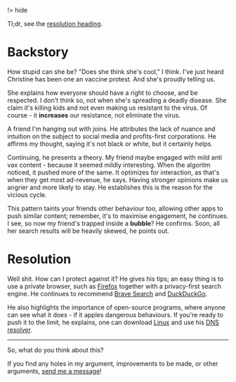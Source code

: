 !> hide

<head>
    <title>A note on search bubbles.</title>
    <meta name="permalinks" content="enabled"> <!-- part of JS on icelk.dev & kvarn.org, options: disabled|enabled|not-titles -->
    <meta name="description" content="A discussion about misinformation and search bubbles, and how they tie into privacy.">
</head>

Tl;dr, see the [resolution heading](#resolution).

# Backstory

How stupid can she be? "Does she think she's cool," I think. I've just heard Christine has been one an vaccine protest.
And she's proudly telling us.

She explains how everyone should have a right to choose, and be respected. I don't think so, not when she's spreading a deadly disease.
She claim it's killing kids and not even making us resistant to the virus. Of course - it **increases** our resistance, not eliminate the virus.

A friend I'm hanging out with joins. He attributes the lack of nuance and intuition on the subject to social media and profits-first corporations.
He affirms my thought, saying it's not black or white, but it certainly helps.

Continuing, he presents a theory. My friend maybe engaged with mild anti vax content - because it seemed mildly interesting.
When the algoritm noticed, it pushed more of the same. It optimizes for interaction, as that's when they get most ad-revenue, he says.
Having stronger opinions make us angrier and more likely to stay. He establishes this is the reason for the vicious cycle.

This pattern taints your friends other behaviour too, allowing other apps to push similar content; remember, it's to maximise engagement, he continues.
I see, so now my friend's trapped inside a **bubble**? He confirms. Soon, all her search results will be heavily skewed, he points out.

# Resolution

Well shit. How can I protect against it?
He gives his tips; an easy thing is to use a private browser, such as [Firefox](https://firefox.com) together with a privacy-first search engine.
He continues to recommend [Brave Search](https://search.brave.com) and [DuckDuckGo](https://duckduckgo.com).

He also highlights the importance of open-source programs, where anyone can see what it does - if it apples dangerous behaviours.
If you're ready to push it to the limit, he explains, one can download [Linux](https://manjaro.org) and use his [DNS resolver](/dns/).

---

So, what do you think about this?

If you find any holes in my argument, improvements to be made, or other arguments, [send me a message](mailto:Icelk<main@icelk.dev>)!

